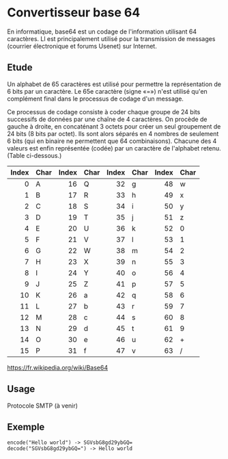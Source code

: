 # Convertisseur base 64
En informatique, base64 est un codage de l'information utilisant 64 caractères. Ll est principalement utilisé pour la transmission de messages (courrier électronique et forums Usenet) sur Internet.
## Etude
Un alphabet de 65 caractères est utilisé pour permettre la représentation de 6 bits par un caractère. Le 65e caractère (signe «=») n'est utilisé qu'en complément final dans le processus de codage d'un message.

Ce processus de codage consiste à coder chaque groupe de 24 bits successifs de données par une chaîne de 4 caractères. On procède de gauche à droite, en concaténant 3 octets pour créer un seul groupement de 24 bits (8 bits par octet). Ils sont alors séparés en 4 nombres de seulement 6 bits (qui en binaire ne permettent que 64 combinaisons). Chacune des 4 valeurs est enfin représentée (codée) par un caractère de l'alphabet retenu. (Table ci-dessous.)

| Index | Char | Index | Char | Index | Char | Index | Char |
|------:|------|------:|------|------:|------|------:|------|
|     0 | A    |    16 | Q    |    32 | g    |    48 | w    |
|     1 | B    |    17 | R    |    33 | h    |    49 | x    |
|     2 | C    |    18 | S    |    34 | i    |    50 | y    |
|     3 | D    |    19 | T    |    35 | j    |    51 | z    |
|     4 | E    |    20 | U    |    36 | k    |    52 | 0    |
|     5 | F    |    21 | V    |    37 | l    |    53 | 1    |
|     6 | G    |    22 | W    |    38 | m    |    54 | 2    |
|     7 | H    |    23 | X    |    39 | n    |    55 | 3    |
|     8 | I    |    24 | Y    |    40 | o    |    56 | 4    |
|     9 | J    |    25 | Z    |    41 | p    |    57 | 5    |
|    10 | K    |    26 | a    |    42 | q    |    58 | 6    |
|    11 | L    |    27 | b    |    43 | r    |    59 | 7    |
|    12 | M    |    28 | c    |    44 | s    |    60 | 8    |
|    13 | N    |    29 | d    |    45 | t    |    61 | 9    |
|    14 | O    |    30 | e    |    46 | u    |    62 | +    |
|    15 | P    |    31 | f    |    47 | v    |    63 | /    |

https://fr.wikipedia.org/wiki/Base64

## Usage
   Protocole SMTP (à venir)
## Exemple
    encode("Hello world") -> SGVsbG8gd29ybGQ=
    decode("SGVsbG8gd29ybGQ=") -> Hello world
